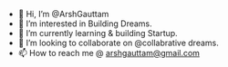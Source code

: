 - 👋 Hi, I’m @ArshGauttam
- 👀 I’m interested in Building Dreams.
- 🌱 I’m currently learning & building Startup.
- 💞️ I’m looking to collaborate on @collabrative dreams.
- 📫 How to reach me @ arshgauttam@gmail.com

<!---
ArshGauttam/ArshGauttam is a ✨ special ✨ repository because its `README.md` (this file) appears on your GitHub profile.
You can click the Preview link to take a look at your changes.
--->

